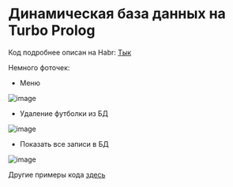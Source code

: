 # Динамическая база данных на Turbo Prolog

Код подробнее описан на Habr: [Тык](https://habr.com/ru/post/716012/)

Немного фоточек:

- Меню

![image](https://user-images.githubusercontent.com/82940632/216084326-8831c99d-e261-4f45-8dbe-4f85ac112873.png)

- Удаление футболки из БД

![image](https://user-images.githubusercontent.com/82940632/216084361-d9809fab-fbe0-4241-9546-fdf25b4f5d9b.png)

- Показать все записи в БД

![image](https://user-images.githubusercontent.com/82940632/216084395-3f482e94-5606-4da3-9c58-1495ccc9182e.png)

Другие примеры кода [здесь](https://github.com/mkgs210/prolog_database)

